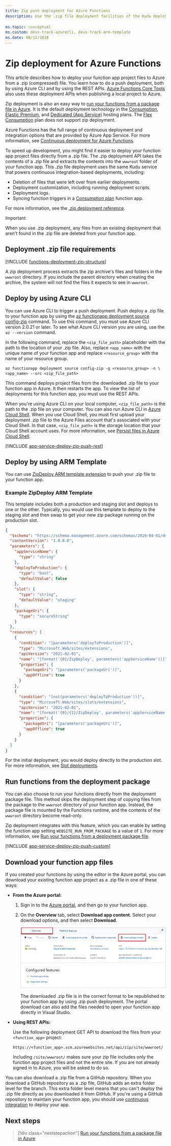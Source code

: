 ```yaml
---
title: Zip push deployment for Azure Functions 
description: Use the .zip file deployment facilities of the Kudu deployment service to publish your Azure Functions.

ms.topic: conceptual
ms.custom: devx-track-azurecli, devx-track-arm-template
ms.date: 08/12/2018
---
```


# Zip deployment for Azure Functions

This article describes how to deploy your function app project files to Azure from a .zip (compressed) file. You learn how to do a push deployment, both by using Azure CLI and by using the REST APIs. [Azure Functions Core Tools](functions-run-local.md) also uses these deployment APIs when publishing a local project to Azure. 

Zip deployment is also an easy way to [run your functions from a package file in Azure](run-functions-from-deployment-package.md). It is the default deployment technology in the [Consumption](./consumption-plan.md), [Elastic Premium](./functions-premium-plan.md), and [Dedicated (App Service)](./dedicated-plan.md) hosting plans. The [Flex Consumption](./flex-consumption-plan.md) plan does not support zip deployment.

Azure Functions has the full range of continuous deployment and integration options that are provided by Azure App Service. For more information, see [Continuous deployment for Azure Functions](functions-continuous-deployment.md).

To speed up development, you might find it easier to deploy your function app project files directly from a .zip file. The .zip deployment API takes the contents of a .zip file and extracts the contents into the `wwwroot` folder of your function app. This .zip file deployment uses the same Kudu service that powers continuous integration-based deployments, including:

+ Deletion of files that were left over from earlier deployments.
+ Deployment customization, including running deployment scripts.
+ Deployment logs.
+ Syncing function triggers in a [Consumption plan](functions-scale.md) function app.

For more information, see the [.zip deployment reference](https://github.com/projectkudu/kudu/wiki/Deploying-from-a-zip-file).

>[!IMPORTANT]
> When you use .zip deployment, any files from an existing deployment that aren't found in the .zip file are deleted from your function app.  

## Deployment .zip file requirements

[!INCLUDE [functions-deployment-zip-structure](../../includes/functions-deployment-zip-structure.md)]

A zip deployment process extracts the zip archive's files and folders in the `wwwroot` directory. If you include the parent directory when creating the archive, the system will not find the files it expects to see in `wwwroot`.

## <a name="cli"></a>Deploy by using Azure CLI

You can use Azure CLI to trigger a push deployment. Push deploy a .zip file to your function app by using the [az functionapp deployment source config-zip](/cli/azure/functionapp/deployment/source#az-functionapp-deployment-source-config-zip) command. To use this command, you must use Azure CLI version 2.0.21 or later. To see what Azure CLI version you are using, use the `az --version` command.

In the following command, replace the `<zip_file_path>` placeholder with the path to the location of your .zip file. Also, replace `<app_name>` with the unique name of your function app and replace `<resource_group>` with the name of your resource group.

```azurecli-interactive
az functionapp deployment source config-zip -g <resource_group> -n \
<app_name> --src <zip_file_path>
```

This command deploys project files from the downloaded .zip file to your function app in Azure. It then restarts the app. To view the list of deployments for this function app, you must use the REST APIs.

When you're using Azure CLI on your local computer, `<zip_file_path>` is the path to the .zip file on your computer. You can also run Azure CLI in [Azure Cloud Shell](../cloud-shell/overview.md). When you use Cloud Shell, you must first upload your deployment .zip file to the Azure Files account that's associated with your Cloud Shell. In that case, `<zip_file_path>` is the storage location that your Cloud Shell account uses. For more information, see [Persist files in Azure Cloud Shell](../cloud-shell/persisting-shell-storage.md).

[!INCLUDE [app-service-deploy-zip-push-rest](../../includes/app-service-deploy-zip-push-rest.md)]

## <a name="arm"></a>Deploy by using ARM Template

You can use [ZipDeploy ARM template extension](https://github.com/projectkudu/kudu/wiki/MSDeploy-VS.-ZipDeploy#zipdeploy) to push your .zip file to your function app.

### Example ZipDeploy ARM Template

This template includes both a production and staging slot and deploys to one or the other. Typically, you would use this template to deploy to the staging slot and then swap to get your new zip package running on the production slot.  

```json
{
  "$schema": "https://schema.management.azure.com/schemas/2019-04-01/deploymentTemplate.json#",
  "contentVersion": "1.0.0.0",
  "parameters": {
    "appServiceName": {
      "type": "string"
    },
    "deployToProduction": {
      "type": "bool",
      "defaultValue": false
    },
    "slot": {
      "type": "string",
      "defaultValue": "staging"
    },
    "packageUri": {
      "type": "secureString"
    }
  },
  "resources": [
    {
      "condition": "[parameters('deployToProduction')]",
      "type": "Microsoft.Web/sites/extensions",
      "apiVersion": "2021-02-01",
      "name": "[format('{0}/ZipDeploy', parameters('appServiceName'))]",
      "properties": {
        "packageUri": "[parameters('packageUri')]",
        "appOffline": true
      }
    },
    {
      "condition": "[not(parameters('deployToProduction'))]",
      "type": "Microsoft.Web/sites/slots/extensions",
      "apiVersion": "2021-02-01",
      "name": "[format('{0}/{1}/ZipDeploy', parameters('appServiceName'), parameters('slot'))]",
      "properties": {
        "packageUri": "[parameters('packageUri')]",
        "appOffline": true
      }
    }
  ]
}
```

For the initial deployment, you would deploy directly to the production slot. For more information, see [Slot deployments](functions-infrastructure-as-code.md#slot-deployments).

## Run functions from the deployment package

You can also choose to run your functions directly from the deployment package file. This method skips the deployment step of copying files from the package to the `wwwroot` directory of your function app. Instead, the package file is mounted by the Functions runtime, and the contents of the `wwwroot` directory become read-only.  

Zip deployment integrates with this feature, which you can enable by setting the function app setting `WEBSITE_RUN_FROM_PACKAGE` to a value of `1`. For more information, see [Run your functions from a deployment package file](run-functions-from-deployment-package.md).

[!INCLUDE [app-service-deploy-zip-push-custom](../../includes/app-service-deploy-zip-push-custom.md)]

## Download your function app files

If you created your functions by using the editor in the Azure portal, you can download your existing function app project as a .zip file in one of these ways:

+ **From the Azure portal:**

  1. Sign in to the [Azure portal](https://portal.azure.com), and then go to your function app.

  2. On the **Overview** tab, select **Download app content**. Select your download options, and then select **Download**.

      ![Download the function app project](./media/deployment-zip-push/download-project.png)

     The downloaded .zip file is in the correct format to be republished to your function app by using .zip push deployment. The portal download can also add the files needed to open your function app directly in Visual Studio.

+ **Using REST APIs:**

    Use the following deployment GET API to download the files from your `<function_app>` project: 

    ```http
    https://<function_app>.scm.azurewebsites.net/api/zip/site/wwwroot/
    ```

    Including `/site/wwwroot/` makes sure your zip file includes only the function app project files and not the entire site. If you are not already signed in to Azure, you will be asked to do so.  

You can also download a .zip file from a GitHub repository. When you download a GitHub repository as a .zip file, GitHub adds an extra folder level for the branch. This extra folder level means that you can't deploy the .zip file directly as you downloaded it from GitHub. If you're using a GitHub repository to maintain your function app, you should use [continuous integration](functions-continuous-deployment.md) to deploy your app.  

## Next steps

> [!div class="nextstepaction"]
> [Run your functions from a package file in Azure](run-functions-from-deployment-package.md)

[.zip push deployment reference topic]: https://github.com/projectkudu/kudu/wiki/Deploying-from-a-zip-file
